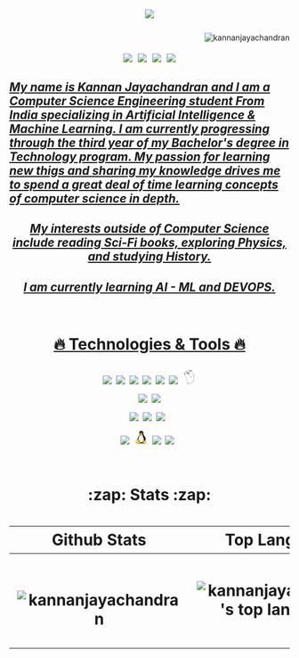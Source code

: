 <html>

<body>

<h1 align="center">

<a href="https://git.io/typing-svg">

<img src="https://readme-typing-svg.herokuapp.com/?lines=Hello,+There!+👋;This+is+Kannan....;Nice+to+meet+you!&center=true&size=30"/>

</a>

</h1> 
    <p align="right">
    <img src="https://komarev.com/ghpvc/?username=kannanjayachandran&label=Profile%20views&color=0e75b6&style=flat"alt="kannanjayachandran"/>
    </p>

<h4 align="center">

[<img src="https://img.icons8.com/color/48/000000/twitter.png" width="5%"/>](https://twitter.com/kannanj362) &nbsp; [<img src="https://img.icons8.com/color/48/000000/linkedin.png" width="5%"/>](https://www.linkedin.com/in/kannan-j-976502223/) &nbsp; [<img src="https://img.icons8.com/fluent/48/000000/instagram-new.png" width="5%"/>](https://www.instagram.com/kannan.jayachandran/) &nbsp; <a href="mailto:kannanjayachandran3000@gmail.com"> <img src="https://img.icons8.com/fluent/48/000000/gmail.png" width="5%"/> 

</h4>

<h2 style= align="center"><i>  My name is Kannan Jayachandran and I am a Computer Science Engineering student 
From India specializing in Artificial Intelligence & Machine Learning. I am currently progressing through the third year of my Bachelor's degree in Technology program. My passion for learning new thigs and sharing my knowledge
drives me to spend a great deal of time learning concepts
of computer science in depth.  </i>

</h2>


<h2 align="center"><i> My interests outside of Computer Science include reading Sci-Fi books,
 exploring Physics, and studying History.</i>
 
 </h2>

<h2 align="center"> <i>I am currently learning AI - ML and DEVOPS.</i> </h2>

 <br>
 
<h1 align="center" >

:fire: Technologies & Tools :fire:

</h1>
 
<div align="center" class="tools">

[<img src="https://img.icons8.com/color/48/000000/c-programming.png" width="5%"/>](https://devdocs.io/c/) 
&nbsp;[<img src="https://github.com/get-icon/geticon/raw/master/icons/c-plusplus.svg" width="4%"/>](https://devdocs.io/cpp/) 
&nbsp;[<img src="https://img.icons8.com/color/96/000000/java-coffee-cup-logo--v1.png" width="7%"/>](https://docs.oracle.com/en/java/) 
&nbsp;[<img src="https://github.com/get-icon/geticon/raw/master/icons/python.svg" width="5%"/>](https://docs.python.org/3/) 
&nbsp;[<img src="https://github.com/get-icon/geticon/raw/master/icons/javascript.svg" width="4%"/>](https://developer.mozilla.org/en-US/docs/Web/JavaScript) 
&nbsp;[<img src="https://img.icons8.com/external-becris-flat-becris/64/000000/external-r-data-science-becris-flat-becris.png" width="5%" />](https://www.r-project.org/other-docs.html) 
&nbsp;[<img src="go.png" width="5%"/>](https://go.dev/doc/)

    
    
[<img src="https://github.com/get-icon/geticon/blob/master/icons/numpy-icon.svg" width="4%"/>](https://numpy.org/doc/)
&nbsp;[<img src="https://raw.githubusercontent.com/get-icon/geticon/master/icons/pandas-icon.svg" width="4%"/>](https://pandas.pydata.org/)


[<img src="https://github.com/get-icon/geticon/raw/master/icons/html-5.svg" width="4%"/>](https://developer.mozilla.org/en-US/docs/Web/HTML)
&nbsp;[<img src="https://github.com/get-icon/geticon/raw/master/icons/css-3.svg" width="4%"/>](https://developer.mozilla.org/en-US/docs/Web/CSS)
&nbsp;[<img src="https://github.com/get-icon/geticon/raw/master/icons/bootstrap.svg" width="5%"/>](https://getbootstrap.com/docs/4.1/getting-started/introduction/)
&nbsp;

    
[<img src="https://github.com/get-icon/geticon/raw/master/icons/git-icon.svg" width="5%"/>](https://git-scm.com/doc)
&nbsp;[<img src="https://raw.githubusercontent.com/devicons/devicon/master/icons/linux/linux-original.svg" width="5%"/>](https://docs.kernel.org/) 
&nbsp;[<img src="https://img.icons8.com/fluency/48/000000/jupyter.png" width="5%"/>](https://docs.jupyter.org/en/latest/)
&nbsp;[<img src="https://github.com/get-icon/geticon/blob/master/icons/azure-icon.svg" width="5%"/>](https://docs.microsoft.com/en-us/azure/?product=popular)
&nbsp;


</div>

 <br>
 
 <h1 align="center">
:zap: Stats  :zap:

 </h1>
 
 <h1 align="center">
 
|   Github Stats    |   Top Languages             |
|    -----------    |   -----------------------   |
| <p>&nbsp;<img align="center" src="https://github-readme-stats.vercel.app/api?username=kannanjayachandran&show_icons=true&theme=radical" alt="kannanjayachandran" /></p> | ![kannanjayachandran's top languages](https://github-readme-stats.vercel.app/api/top-langs/?username=kannanjayachandran&langs_count=12&show_icons=true&title_color=f6c32c&icon_color=f6c32c&text_color=9f9f9f&bg_color=151515&count_private=true&layout=compact) |

 </h1>
 
  </body>
    
</html>
